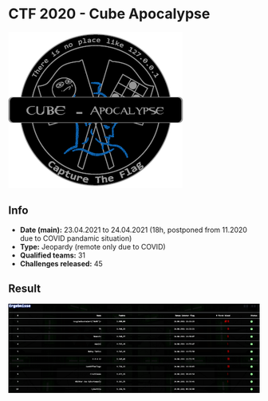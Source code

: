 # CTF 2020 - Cube Apocalypse

![logo](img/logo.png)

## Info
- **Date (main):** 23.04.2021 to 24.04.2021 (18h, postponed from 11.2020 due to COVID pandamic situation)
- **Type:** Jeopardy (remote only due to COVID)
- **Qualified teams:** 31
- **Challenges released:** 45

## Result
![top10](img/result.png)
